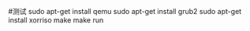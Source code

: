 #测试
sudo apt-get install qemu
sudo apt-get install  grub2
sudo apt-get install xorriso
make 
make run